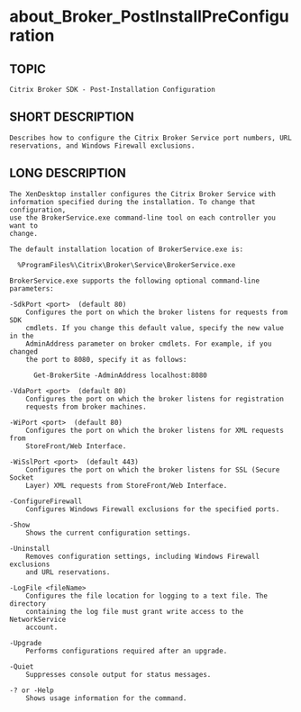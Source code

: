 ﻿# about_Broker_PostInstallPreConfiguration
## TOPIC
    Citrix Broker SDK - Post-Installation Configuration 

## SHORT DESCRIPTION
    Describes how to configure the Citrix Broker Service port numbers, URL 
    reservations, and Windows Firewall exclusions. 

## LONG DESCRIPTION
    The XenDesktop installer configures the Citrix Broker Service with 
    information specified during the installation. To change that configuration, 
    use the BrokerService.exe command-line tool on each controller you want to 
    change. 

    The default installation location of BrokerService.exe is: 

      %ProgramFiles%\Citrix\Broker\Service\BrokerService.exe 

    BrokerService.exe supports the following optional command-line parameters: 

    -SdkPort <port>  (default 80) 
        Configures the port on which the broker listens for requests from SDK 
        cmdlets. If you change this default value, specify the new value in the 
        AdminAddress parameter on broker cmdlets. For example, if you changed 
        the port to 8080, specify it as follows: 

          Get-BrokerSite -AdminAddress localhost:8080 

    -VdaPort <port>  (default 80) 
        Configures the port on which the broker listens for registration 
        requests from broker machines. 

    -WiPort <port>  (default 80) 
        Configures the port on which the broker listens for XML requests from 
        StoreFront/Web Interface. 

    -WiSslPort <port>  (default 443) 
        Configures the port on which the broker listens for SSL (Secure Socket 
        Layer) XML requests from StoreFront/Web Interface. 

    -ConfigureFirewall 
        Configures Windows Firewall exclusions for the specified ports. 

    -Show 
        Shows the current configuration settings. 

    -Uninstall 
        Removes configuration settings, including Windows Firewall exclusions 
        and URL reservations. 

    -LogFile <fileName> 
        Configures the file location for logging to a text file. The directory 
        containing the log file must grant write access to the NetworkService 
        account. 

    -Upgrade 
        Performs configurations required after an upgrade. 

    -Quiet 
        Suppresses console output for status messages. 

    -? or -Help 
        Shows usage information for the command. 
